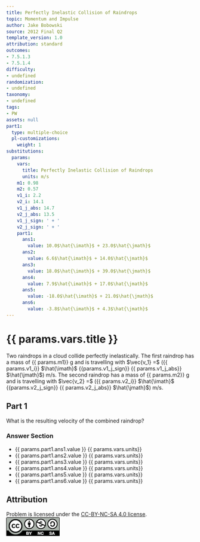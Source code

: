 ```yaml
---
title: Perfectly Inelastic Collision of Raindrops
topic: Momentum and Impulse
author: Jake Bobowski
source: 2012 Final Q2
template_version: 1.0
attribution: standard
outcomes:
- 7.5.1.3
- 7.5.1.4
difficulty:
- undefined
randomization:
- undefined
taxonomy:
- undefined
tags:
- PW
assets: null
part1:
  type: multiple-choice
  pl-customizations:
    weight: 1
substitutions:
  params:
    vars:
      title: Perfectly Inelastic Collision of Raindrops
      units: m/s
    m1: 0.98
    m2: 0.57
    v1_i: 2.2
    v2_i: 14.1
    v1_j_abs: 14.7
    v2_j_abs: 13.5
    v1_j_sign: ' + '
    v2_j_sign: ' + '
    part1:
      ans1:
        value: 10.0$\hat{\imath}$ + 23.0$\hat{\jmath}$
      ans2:
        value: 6.6$\hat{\imath}$ + 14.0$\hat{\jmath}$
      ans3:
        value: 18.0$\hat{\imath}$ + 39.0$\hat{\jmath}$
      ans4:
        value: 7.9$\hat{\imath}$ + 17.0$\hat{\jmath}$
      ans5:
        value: -18.0$\hat{\imath}$ + 21.0$\hat{\jmath}$
      ans6:
        value: -3.8$\hat{\imath}$ + 4.3$\hat{\jmath}$
---
```

# {{ params.vars.title }}
Two raindrops in a cloud collide perfectly inelastically. The first raindrop has a mass of {{ params.m1}} g and is travelling with $\vec{v_1} =$ ({{ params.v1_i}} $\hat{\imath}$ {{params.v1_j_sign}} {{ params.v1_j_abs}} $\hat{\jmath}$) m/s.
The second raindrop has a mass of {{ params.m2}} g and is travelling with $\vec{v_2} =$ ({{ params.v2_i}} $\hat{\imath}$ {{params.v2_j_sign}} {{ params.v2_j_abs}} $\hat{\jmath}$) m/s.

## Part 1

What is the resulting velocity of the combined raindrop?

### Answer Section

- {{ params.part1.ans1.value }} {{ params.vars.units}}
- {{ params.part1.ans2.value }} {{ params.vars.units}}
- {{ params.part1.ans3.value }} {{ params.vars.units}}
- {{ params.part1.ans4.value }} {{ params.vars.units}}
- {{ params.part1.ans5.value }} {{ params.vars.units}}
- {{ params.part1.ans6.value }} {{ params.vars.units}}

## Attribution

Problem is licensed under the [CC-BY-NC-SA 4.0 license](https://creativecommons.org/licenses/by-nc-sa/4.0/).<br> ![The Creative Commons 4.0 license requiring attribution-BY, non-commercial-NC, and share-alike-SA license.](https://raw.githubusercontent.com/firasm/bits/master/by-nc-sa.png)